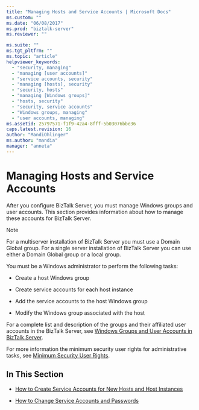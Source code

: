 ```yaml
---
title: "Managing Hosts and Service Accounts | Microsoft Docs"
ms.custom: ""
ms.date: "06/08/2017"
ms.prod: "biztalk-server"
ms.reviewer: ""

ms.suite: ""
ms.tgt_pltfrm: ""
ms.topic: "article"
helpviewer_keywords: 
  - "security, managing"
  - "managing [user accounts]"
  - "service accounts, security"
  - "managing [hosts], security"
  - "security, hosts"
  - "managing [Windows groups]"
  - "hosts, security"
  - "security, service accounts"
  - "Windows groups, managing"
  - "user accounts, managing"
ms.assetid: 25797571-f1f9-42a4-8fff-5b03076bbe36
caps.latest.revision: 16
author: "MandiOhlinger"
ms.author: "mandia"
manager: "anneta"
---
```

# Managing Hosts and Service Accounts
After you configure BizTalk Server, you must manage Windows groups and user accounts. This section provides information about how to manage these accounts for BizTalk Server.  
  
> [!NOTE]
>  For a multiserver installation of BizTalk Server you must use a Domain Global group. For a single server installation of BizTalk Server you can use either a Domain Global group or a local group.  
  
 You must be a Windows administrator to perform the following tasks:  
  
-   Create a host Windows group  
  
-   Create service accounts for each host instance  
  
-   Add the service accounts to the host Windows group  
  
-   Modify the Windows group associated with the host  
  
 For a complete list and description of the groups and their affiliated user accounts in the BizTalk Server, see [Windows Groups and User Accounts in BizTalk Server](../core/windows-groups-and-user-accounts-in-biztalk-server.md).  
  
 For more information the minimum security user rights for administrative tasks, see [Minimum Security User Rights](../core/minimum-security-user-rights.md).  
  
## In This Section  
  
-   [How to Create Service Accounts for New Hosts and Host Instances](../core/how-to-create-service-accounts-for-new-hosts-and-host-instances.md)  
  
-   [How to Change Service Accounts and Passwords](../core/how-to-change-service-accounts-and-passwords.md)